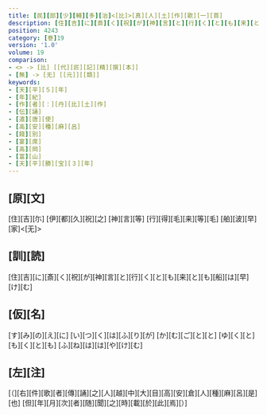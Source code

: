 ```yaml
---
title: [民][部][少][輔][多][治]<[比]>[真][人][土][作][歌][一][首]
description: [住][吉][に][斎][く][祝][が][神][言][と][行][く][と][も][来][と][も][船][は][早][け][む]
position: 4243
category: [巻]19
version: '1.0'
volume: 19
comparison:
- <> -> [比] [[代][匠][記][精][撰][本]]
- [無] -> [无] [[元]][[類]]
keywords:
- [天][平][５][年]
- [年][紀]
- [作][者][：][丹][比][土][作]
- [伝][誦]
- [遣][唐][使]
- [高][安][種][麻][呂]
- [餞][別]
- [宴][席]
- [高][岡]
- [富][山]
- [天][平][勝][宝][３][年]
---
```


## [原][文]

[住][吉][尓] [伊][都][久][祝][之] [神][言][等] [行][得][毛][来][等][毛] [舶][波][早][家]<[无]>

## [訓][読]

[住][吉][に][斎][く][祝][が][神][言][と][行][く][と][も][来][と][も][船][は][早][け][む]

## [仮][名]

[す][み][の][え][に] [い][つ][く][は][ふ][り][が] [か][む][ご][と][と] [ゆ][く][と][も][く][と][も] [ふ][ね][は][は][や][け][む]

## [左][注]

[（][右][件][歌][者][傳][誦][之][人][越][中][大][目][高][安][倉][人][種][麻][呂][是][也] [但][年][月][次][者][随][聞][之][時][載][於][此][焉][）]
